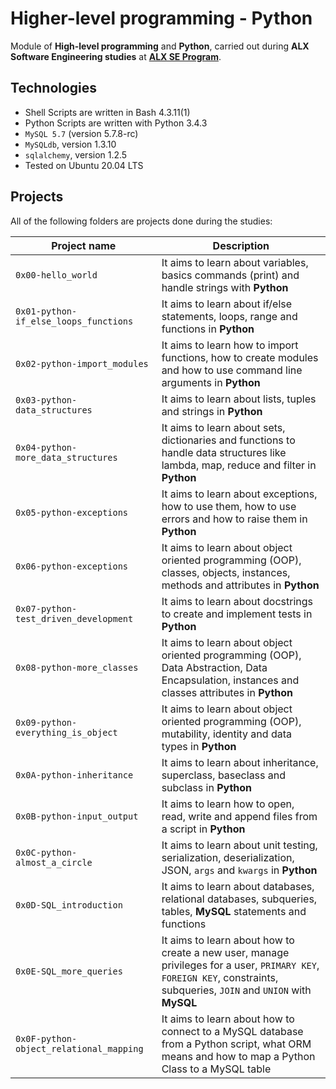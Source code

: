 # Higher-level programming - Python
Module of **High-level programming** and **Python**, carried out during **ALX Software Engineering studies** at **[ALX SE Program](https://www.alxafrica.com/)**.

## Technologies
* Shell Scripts are written in Bash 4.3.11(1)
* Python Scripts are written with Python 3.4.3
* `MySQL 5.7` (version 5.7.8-rc)
* `MySQLdb`, version 1.3.10
* `sqlalchemy`, version 1.2.5
* Tested on Ubuntu 20.04 LTS

## Projects
All of the following folders are projects done during the studies:

| Project name | Description |
| ------------ | ----------- |
| `0x00-hello_world` | It aims to learn about variables, basics commands (print) and handle strings with **Python** |
| `0x01-python-if_else_loops_functions` | It aims to learn about if/else statements, loops, range and functions in **Python** |
| `0x02-python-import_modules` | It aims to learn how to import functions, how to create modules and how to use command line arguments in **Python** |
| `0x03-python-data_structures` | It aims to learn about lists, tuples and strings in **Python** |
| `0x04-python-more_data_structures` | It aims to learn about sets, dictionaries and functions to handle data structures like lambda, map, reduce and filter in **Python** |
| `0x05-python-exceptions` | It aims to learn about exceptions, how to use them, how to use errors and how to raise them in **Python** |
| `0x06-python-exceptions` | It aims to learn about object oriented programming (OOP), classes, objects, instances, methods and attributes in **Python** |
| `0x07-python-test_driven_development` | It aims to learn about docstrings to create and implement tests in **Python** |
| `0x08-python-more_classes` | It aims to learn about object oriented programming (OOP), Data Abstraction, Data Encapsulation, instances and classes attributes in **Python** |
| `0x09-python-everything_is_object` | It aims to learn about object oriented programming (OOP), mutability, identity and data types in **Python** |
| `0x0A-python-inheritance` | It aims to learn about inheritance, superclass, baseclass and subclass in **Python** |
| `0x0B-python-input_output` | It aims to learn how to open, read, write and append files from a script in **Python** |
| `0x0C-python-almost_a_circle` | It aims to learn about unit testing, serialization, deserialization, JSON, `args` and `kwargs` in **Python** |
| `0x0D-SQL_introduction` | It aims to learn about databases, relational databases, subqueries, tables, **MySQL** statements and functions |
| `0x0E-SQL_more_queries` | It aims to learn about how to create a new user, manage privileges for a user, `PRIMARY KEY`, `FOREIGN KEY`, constraints, subqueries, `JOIN` and `UNION` with **MySQL** |
| `0x0F-python-object_relational_mapping` | It aims to learn about how to connect to a MySQL database from a Python script, what ORM means and how to map a Python Class to a MySQL table |
